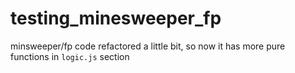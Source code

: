 # testing_minesweeper_fp
minsweeper/fp code refactored a little bit, so now it has more pure functions in `logic.js` section
